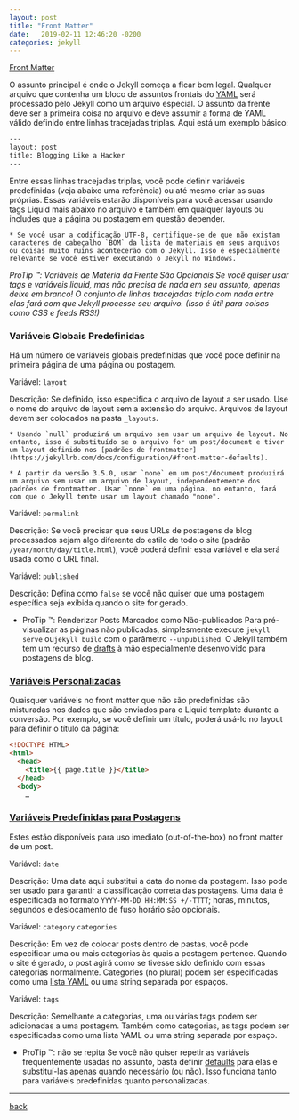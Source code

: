 ```yaml
---
layout: post
title: "Front Matter"
date:   2019-02-11 12:46:20 -0200
categories: jekyll
---
```


[Front Matter](https://jekyllrb.com/docs/frontmatter/)

O assunto principal é onde o Jekyll começa a ficar bem legal. Qualquer arquivo que contenha um bloco de assuntos frontais do [YAML](http://yaml.org/) será processado pelo Jekyll como um arquivo especial. O assunto da frente deve ser a primeira coisa no arquivo e deve assumir a forma de YAML válido definido entre linhas tracejadas triplas. Aqui está um exemplo básico:

```bash
---
layout: post
title: Blogging Like a Hacker
---
```

Entre essas linhas tracejadas triplas, você pode definir variáveis predefinidas (veja abaixo uma referência) ou até mesmo criar as suas próprias. Essas variáveis estarão disponíveis para você acessar usando tags Liquid mais abaixo no arquivo e também em qualquer layouts ou includes que a página ou postagem em questão depender.

    * Se você usar a codificação UTF-8, certifique-se de que não existam caracteres de cabeçalho `BOM` da lista de materiais em seus arquivos ou coisas muito ruins acontecerão com o Jekyll. Isso é especialmente relevante se você estiver executando o Jekyll no Windows.

*ProTip ™: Variáveis de Matéria da Frente São Opcionais*
*Se você quiser usar tags e variáveis liquid, mas não precisa de nada em seu assunto, apenas deixe em branco! O conjunto de linhas tracejadas triplo com nada entre elas fará com que Jekyll processe seu arquivo. (Isso é útil para coisas como CSS e feeds RSS!)*

### Variáveis Globais Predefinidas

Há um número de variáveis globais predefinidas que você pode definir na primeira página de uma página ou postagem.


Variável: `layout`

Descrição: Se definido, isso especifica o arquivo de layout a ser usado. Use o nome do arquivo de layout sem a extensão do arquivo. Arquivos de layout devem ser colocados na pasta `_layouts`.

    * Usando `null` produzirá um arquivo sem usar um arquivo de layout. No entanto, isso é substituído se o arquivo for um post/document e tiver um layout definido nos [padrões de frontmatter](https://jekyllrb.com/docs/configuration/#front-matter-defaults).
    
    * A partir da versão 3.5.0, usar `none` em um post/document produzirá um arquivo sem usar um arquivo de layout, independentemente dos padrões de frontmatter. Usar `none` em uma página, no entanto, fará com que o Jekyll tente usar um layout chamado "none".


Variável: `permalink`

Descrição: Se você precisar que seus URLs de postagens de blog processados sejam algo diferente do estilo de todo o site (padrão `/year/month/day/title.html`), você poderá definir essa variável e ela será usada como o URL final.


Variável: `published`

Descrição: Defina como `false` se você não quiser que uma postagem específica seja exibida quando o site for gerado.

  * ProTip ™: Renderizar Posts Marcados como Não-publicados
    Para pré-visualizar as páginas não publicadas, simplesmente execute `jekyll serve` ou`jekyll build` com o parâmetro `--unpublished`. O Jekyll também tem um recurso de [drafts](https://jekyllrb.com/docs/drafts/) à mão especialmente desenvolvido para postagens de blog.

### [Variáveis Personalizadas](https://jekyllrb.com/docs/frontmatter/#custom-variables)

Quaisquer variáveis no front matter que não são predefinidas são misturadas nos dados que são enviados para o Liquid template durante a conversão. Por exemplo, se você definir um título, poderá usá-lo no layout para definir o título da página:

```html
<!DOCTYPE HTML>
<html>
  <head>
    <title>{{ page.title }}</title>
  </head>
  <body>
    …
```

### [Variáveis Predefinidas para Postagens](https://jekyllrb.com/docs/frontmatter/#predefined-variables-for-posts)

Estes estão disponíveis para uso imediato (out-of-the-box) no front matter de um post.


Variável: `date`

Descrição: Uma data aqui substitui a data do nome da postagem. Isso pode ser usado para garantir a classificação correta das postagens. Uma data é especificada no formato `YYYY-MM-DD HH:MM:SS +/-TTTT`; horas, minutos, segundos e deslocamento de fuso horário são opcionais.


Variável: `category`  `categories`

Descrição: Em vez de colocar posts dentro de pastas, você pode especificar uma ou mais categorias às quais a postagem pertence. Quando o site é gerado, o post agirá como se tivesse sido definido com essas categorias normalmente. Categories (no plural) podem ser especificadas como uma [lista YAML](https://en.wikipedia.org/wiki/YAML#Basic_components) ou uma string separada por espaços.


Variável: `tags`

Descrição: Semelhante a categorias, uma ou várias tags podem ser adicionadas a uma postagem. Também como categorias, as tags podem ser especificadas como uma lista YAML ou uma string separada por espaço.


  * ProTip ™: não se repita
    Se você não quiser repetir as variáveis frequentemente usadas no assunto, basta definir [defaults](https://jekyllrb.com/docs/configuration/#front-matter-defaults) para elas e substituí-las apenas quando necessário (ou não). Isso funciona tanto para variáveis predefinidas quanto personalizadas.

***
[back](./jekyll.html)